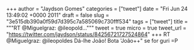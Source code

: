 
+++
author = "Jaydson Gomes"
categories = ["tweet"]
date = "Fri Jun 24 13:49:02 +0000 2011"
draft = false
slug = "3e515db390a0f59d7d395c7a585069c730fff534"
tags = ["tweet"]
title = """RT @Miguelgraz: @ileopold..."""
tweet = true
micro = true
tweet_url = "https://twitter.com/jaydson/status/84256721727524864"
+++
RT @Miguelgraz: @ileopoldes Dá-lhe João! Bota 'João++" se for guri =P
